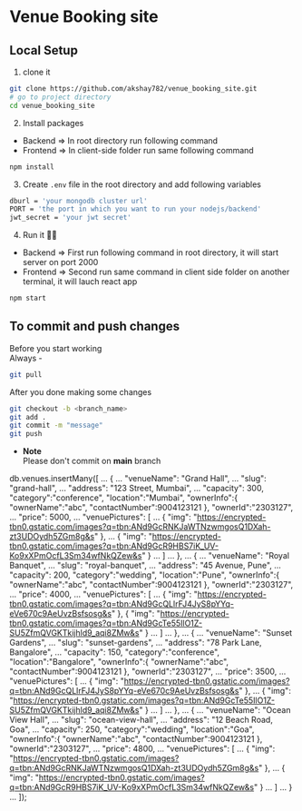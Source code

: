 # Venue Booking site

## Local Setup

1. clone it

```bash
git clone https://github.com/akshay782/venue_booking_site.git
# go to project directory
cd venue_booking_site
```

2. Install packages

- Backend => In root directory run following command
- Frontend => In client-side folder run same following command

```bash
npm install
```

3. Create `.env` file in the root directory and add following variables

```bash
dburl = 'your mongodb cluster url'
PORT = 'the port in which you want to run your nodejs/backend'
jwt_secret = 'your jwt secret'
```

4. Run it 🚴‍♂️

- Backend => First run following command in root directory, it will start server on port 2000
- Frontend => Second run same command in client side folder on another terminal, it will lauch react app

```bash
npm start
```

## To commit and push changes

Before you start working \
Always -

```bash
git pull
```

After you done making some changes

```bash
git checkout -b <branch_name>
git add .
git commit -m "message"
git push
```

- **Note** \
  Please don't commit on **main** branch

db.venues.insertMany([
...   {
...     "venueName": "Grand Hall",
...     "slug": "grand-hall",
...     "address": "123 Street, Mumbai",
...     "capacity": 300,
        "category":"conference",
        "location":"Mumbai",
        "ownerInfo":{
          "ownerName":"abc",
          "contactNumber":9004123121
        },
        "ownerId":"2303127",
...     "price": 5000,
...     "venuePictures": [
...        { "img": "https://encrypted-tbn0.gstatic.com/images?q=tbn:ANd9GcRNKJaWTNzwmgosQ1DXah-zt3UDOydh5ZGm8g&s" },
...       { "img": "https://encrypted-tbn0.gstatic.com/images?q=tbn:ANd9GcR9HBS7iK_UV-Ko9xXPmOcfL3Sm34wfNkQZew&s" }
...     ]
...   },
...   {
...     "venueName": "Royal Banquet",
...     "slug": "royal-banquet",
...     "address": "45 Avenue, Pune",
...     "capacity": 200,
        "category":"wedding",
        "location":"Pune",
        "ownerInfo":{
          "ownerName":"abc",
          "contactNumber":9004123121
        },
        "ownerId":"2303127",
...     "price": 4000,
...     "venuePictures": [
...       { "img": "https://encrypted-tbn0.gstatic.com/images?q=tbn:ANd9GcQLlrFJ4JyS8pYYq-eVe670c9AeUvzBsfsosg&s" },
          { "img": "https://encrypted-tbn0.gstatic.com/images?q=tbn:ANd9GcTe55IlO1Z-SU5ZfmQVGKTkijhld9_aqi8ZMw&s" }
...     ]
...   },
...   {
...     "venueName": "Sunset Gardens",
...     "slug": "sunset-gardens",
...     "address": "78 Park Lane, Bangalore",
...     "capacity": 150,
        "category":"conference",
        "location":"Bangalore",
        "ownerInfo":{
          "ownerName":"abc",
          "contactNumber":9004123121
        },
        "ownerId":"2303127",
...     "price": 3500,
...     "venuePictures": [
...       { "img": "https://encrypted-tbn0.gstatic.com/images?q=tbn:ANd9GcQLlrFJ4JyS8pYYq-eVe670c9AeUvzBsfsosg&s" },
...       { "img": "https://encrypted-tbn0.gstatic.com/images?q=tbn:ANd9GcTe55IlO1Z-SU5ZfmQVGKTkijhld9_aqi8ZMw&s" }
...     ]
...   },
...   {
...     "venueName": "Ocean View Hall",
...     "slug": "ocean-view-hall",
...     "address": "12 Beach Road, Goa",
...     "capacity": 250,
        "category":"wedding",
        "location":"Goa",
        "ownerInfo":{
          "ownerName":"abc",
          "contactNumber":9004123121
        },
        "ownerId":"2303127",
...     "price": 4800,
...     "venuePictures": [
...       { "img": "https://encrypted-tbn0.gstatic.com/images?q=tbn:ANd9GcRNKJaWTNzwmgosQ1DXah-zt3UDOydh5ZGm8g&s" },
...       { "img": "https://encrypted-tbn0.gstatic.com/images?q=tbn:ANd9GcR9HBS7iK_UV-Ko9xXPmOcfL3Sm34wfNkQZew&s" }
...     ]
...   }
... ]);
